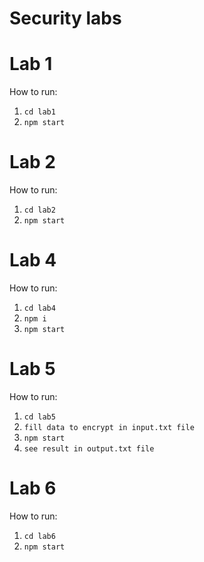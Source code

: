 # Security labs
# Lab 1 
How to run:

1. `cd lab1`
2. `npm start`

# Lab 2
How to run:

1. `cd lab2`
2. `npm start`

# Lab 4
How to run:

1. `cd lab4`
2. `npm i`
3. `npm start`

# Lab 5
How to run:

1. `cd lab5`
2. `fill data to encrypt in input.txt file`
3. `npm start`
4. `see result in output.txt file`

# Lab 6
How to run:

1. `cd lab6`
2. `npm start`